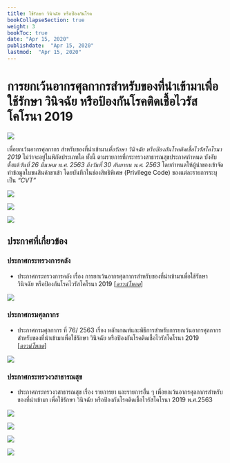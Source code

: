 ```yaml
---
title: ใช้รักษา วินิจฉัย หรือป้องกันโรค
bookCollapseSection: true
weight: 3
bookToc: true
date: "Apr 15, 2020"
publishdate:  "Apr 15, 2020"
lastmod:  "Apr 15, 2020"
---
```


การยกเว้นอากรศุลกากรสำหรับของที่นำเข้ามาเพื่อใช้รักษา วินิจฉัย หรือป้องกันโรคติดเชื้อไวรัสโคโรนา 2019 
====

![](https://github.com/ecs-support/knowledge-center/raw/master/img/announce/covid-19/img-03-01.jpg)

เพื่อยกเว้นอากรศุลกากร สำหรับของที่นำเข้ามา*เพื่อรักษา วินิจฉัย หรือป้องกันโรคติดเชื้อไวรัสโคโรนา 2019* ไม่ว่าจะอยู่ในพิกัดประเภทใด ทั้งนี้ ตามรายการที่กระทรวงสาธารณสุขประกาศกำหนด บังคับตั้งแต่*วันที่ 26 มีนาคม พ.ศ. 2563 ถึงวันที่ 30 กันยายน พ.ศ. 2563* โดยกำหนดให้ผู้นำของเข้าจัดทำข้อมูลใบขนสินค้าขาเข้า โดยบันทึกในช่องสิทธิพิเศษ (Privilege Code) ของแต่ละรายการระบุเป็น *“CVT”* 

![](https://github.com/ecs-support/knowledge-center/raw/master/img/announce/covid-19/24-04-20/img-02.jpg)



![](https://github.com/ecs-support/knowledge-center/raw/master/img/announce/covid-19/24-04-20/img-03.jpg)

![](https://github.com/ecs-support/knowledge-center/raw/master/img/announce/covid-19/thai-FDA-COVID-19.jpg)



## ประกาศที่เกี่ยวข้อง

### ประกาศกระทรวงการคลัง

- ประกาศกระทรวงการคลัง เรื่อง การยกเว้นอากรศุลกากรสำหรับของที่นำเข้ามาเพื่อใช้รักษา วินิจฉัย หรือป้องกันโรคไวรัสโคโรนา 2019 [[*ดาวน์โหลด*]](https://github.com/ecs-support/knowledge-center/raw/master/data/moc/prevent_covid-19.pdf) 

![](https://github.com/ecs-support/knowledge-center/raw/master/img/announce/covid-19/24-04-20/img-04.jpg)


### ประกาศกรมศุลกากร 

- ประกาศกรมศุลกากร ที่ 76/ 2563 เรื่อง หลักเกณฑ์และพิธีการสำหรับการยกเว้นอากรศุลกากรสำหรับของที่นำเข้ามาเพื่อใช้รักษา วินิจฉัย หรือป้องกันโรคติดเชื้อไวรัสโคโรนา 2019 [[*ดาวน์โหลด*]](http://www.customs.go.th/cont_strc_download_with_docno_date.php?lang=th&top_menu=menu_homepage&current_id=14232832414a505f49464b4d464b48f) 

![](https://github.com/ecs-support/knowledge-center/raw/master/img/announce/covid-19/24-04-20/img-05.jpg)


### ประกาศกระทรวงวสาธารณสุข

- ประกาศกระทรวงวสาธารณสุข เรื่อง รายการยา และรายการอื่่น ๆ เพื่อยกเว้นอากรศุลกากรสำหรับของที่นำเข้ามา เพื่อใช้รักษา วินิจฉัย หรือป้องกันโรคติดเชื้อไวรัสโคโรนา 2019 พ.ศ.2563

![](https://github.com/ecs-support/knowledge-center/raw/master/img/announce/covid-19/24-04-20/img-06.jpg)

![](https://github.com/ecs-support/knowledge-center/raw/master/img/announce/covid-19/24-04-20/img-07.jpg)

![](https://github.com/ecs-support/knowledge-center/raw/master/img/announce/covid-19/24-04-20/img-08.jpg)

![](https://github.com/ecs-support/knowledge-center/raw/master/img/announce/covid-19/24-04-20/img-09.jpg)



